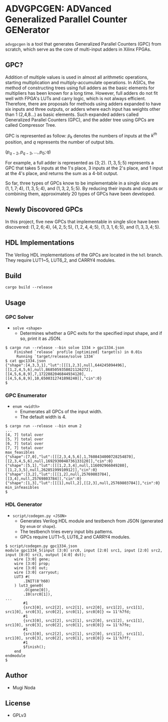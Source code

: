 # ADVGPCGEN: ADVanced Generalized Parallel Counter GENerator

`advgpcgen` is a tool that generates Generalized Parallel Counters (GPC) from scratch, which serve as the core of multi-input adders in Xilinx FPGAs.

## GPC?
Addition of multiple values is used in almost all arithmetic operations, starting multiplication and multiply-accumulate operations.
In ASICs, the method of constructing trees using full adders as the basic elements for multipliers has been known for a long time.
However, full adders do not fit well with FPGA's LUTs and carry logic, which is not always efficient.
Therefore, there are proposals for methods using adders expanded to have six inputs and three outputs, or adders where each input has weights other than 1 (2,4,8...) as basic elements.
Such expanded adders called Generalized Parallel Counters (GPC), and the adder tree using GPCs are called Compressor Tree.

GPC is represented as follow:
$p_k$ denotes the numbers of inputs at the $k^{th}$ position, and $q$ represents the number of output bits.

$`
(p_{q-2}, p_{q-3},...,p_0; q)
`$

For example, a full adder is represented as $(3;2)$. 
$(1,3,5;5)$ represents a GPC that takes 5 inputs at the 1's place, 3 inputs at the 2's place, and 1 input at the 4's place, and returns the sum as a 4-bit output.

So far, three types of GPCs know to be implementable in a single slice are $(1,1,7;4)$, $(1,3,5;4)$, and $(1,3,2,5;5)$.
By reducing their inputs and outputs or combining them, approximately 20 types of GPCs have been developed.

## Newly Discovored GPCs
In this project, five new GPCs that implementable in single slice have been discovered: $(1,2,6;4)$, $(4,2,5;5)$, $(1,2,4,4;5)$, $(1,3,1,6;5)$, and $(1,3,3,4;5)$.

## HDL Implementations
The Verilog HDL implementations of the GPCs are located in the `hdl` branch.
They require LUT1~5, LUT6_2, and CARRY4 modules.

## Build
```shellsession
cargo build --release
```

## Usage
### GPC Solver
- `solve <shape>`
  - Determines whether a GPC exits for the specified input shape, and if so, print it as JSON.

```shellsession
$ cargo run --release --bin solve 1334 > gpc1334.json
    Finished `release` profile [optimized] target(s) in 0.01s
     Running `target/release/solve 1334`
$ cat gpc1334.json
{"shape":[4,3,3,1],"lut":[[[1,2,3],null,644245094496],[[1,2,4,5,6],null,8685059358021126272],[[4,5,6,8,9],7,1722882046844934120],[[4,5,6,8,9],10,6500312741898240]],"cin":0}
$
```

### GPC Enumerator
- `enum <width>`
  - Enumerates all GPCs of the input width.
  - The default width is 4.

```shellsession
$ cargo run --release --bin enum 2
...
[4, 7] total over
[5, 7] total over
[6, 7] total over
[7, 7] total over
max_feasibles
{"shape":[7,0],"lut":[[[2,3,4,5,6],1,7608434000728254870],[[2,3,4,5,6],null,1692930048736133120]],"cin":0}
{"shape":[5,1],"lut":[[[1,2,3,4],null,116092966049280],[[1,2,3,5],null,26285199910912]],"cin":0}
{"shape":[3,2],"lut":[[[1,2],null,25769803784],[[3,4],null,25769803784]],"cin":0}
{"shape":[1,3],"lut":[[[1],null,2],[[2,3],null,25769803784]],"cin":0}
min_infeasibles
$
```

### HDL Generator
- `script/codegen.py <JSON>`
  - Generates Verilog HDL module and testbench from JSON (generated by `enum` or `shape`).
  - The testbench tries every input bits patterns.
  - GPCs require LUT1~5, LUT6_2 and CARRY4 modules.

```shellsession
$ script/codegen.py gpc1334.json
module gpc1334_5(input [3:0] src0, input [2:0] src1, input [2:0] src2, input [0:0] src3, output [4:0] dst);
    wire [3:0] gene;
    wire [3:0] prop;
    wire [3:0] out;
    wire [3:0] carryout;
    LUT3 #(
        .INIT(8'h60)
    ) lut3_gene0(
        .O(gene[0]),
        .I0(src0[1]),
...
        #1
        {src3[0], src2[2], src2[1], src2[0], src1[2], src1[1], src1[0], src0[3], src0[2], src0[1], src0[0]} <= 11'h7fd;
        #1
        {src3[0], src2[2], src2[1], src2[0], src1[2], src1[1], src1[0], src0[3], src0[2], src0[1], src0[0]} <= 11'h7fe;
        #1
        {src3[0], src2[2], src2[1], src2[0], src1[2], src1[1], src1[0], src0[3], src0[2], src0[1], src0[0]} <= 11'h7ff;
        #1
        $finish();
    end
endmodule
$
```

## Author
- Mugi Noda

## License
- GPLv3
